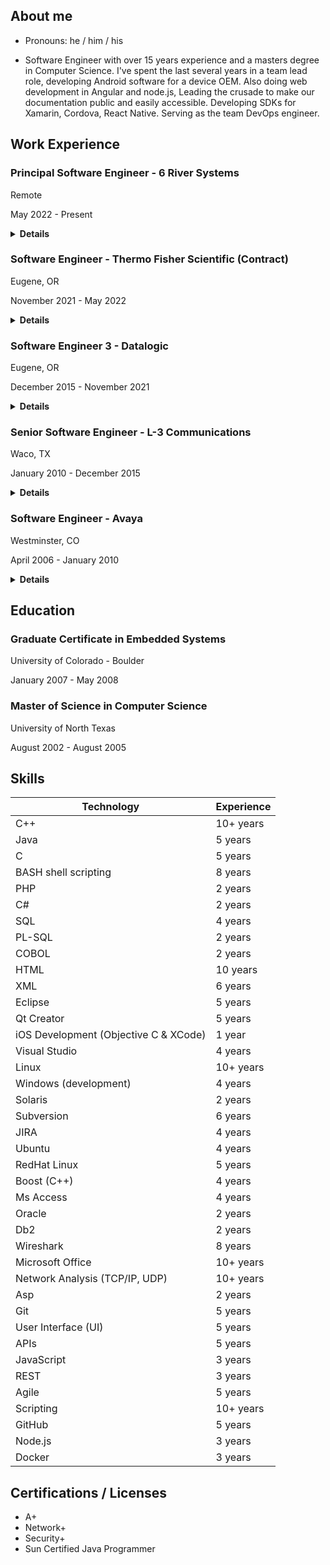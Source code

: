 ## About me

- Pronouns: he / him / his
 
- Software Engineer with over 15 years experience and a masters degree in Computer Science. I've spent the last several years in a team lead role, developing Android software for a device OEM. Also doing web development in Angular and node.js, Leading the crusade to make our documentation public and easily accessible. Developing SDKs for Xamarin, Cordova, React Native. Serving as the team DevOps engineer.

## Work Experience

### Principal Software Engineer - 6 River Systems
Remote

May 2022 - Present

<details>
 <summary><b>Details</b></summary>
 
* React, Typescript, Kotlin Android development
</details>

### Software Engineer - Thermo Fisher Scientific (Contract)
Eugene, OR

November 2021 - May 2022

<details>
 <summary><b>Details</b></summary>
 
* C++ development on Windows 10 for for Attune NxT Flow Cytometry product
* Updated software to be compatible with new REST APIs (device registration and file transfer)
* Improved company's software engineer hiring process
</details>
 
### Software Engineer 3 - Datalogic
Eugene, OR

December 2015 - November 2021

<details>
 <summary><b>Details</b></summary>
 
* Served a team technical lead for last 3 years or so
* Design work - working on a small teams means lots of requirements engineering, design, and idea generation is up for grabs. I found myself filling these roles often.
* Worked on Android applications in Java and Kotlin (Scan2Deploy, DXU, SoftSpot)
* Worked on Windows CE applications in C and C# (SoftSpot, Wi-Fi SDK, Wi-Fi control panel, scanner SDK, sample applications, TCP/IP over USB, cesync library)
* Worked on Windows 7/10 desktop software in C# and Electron (DXU Desktop)
* Develop SDKs for Xamarin, Cordova and React Native frameworks for Android development
* Serve as developer advocate - supported developers by answering questions about API usage on developer forum and on Github, creating useful sample apps, advocating internally for developer-requested features
* Served as team DevOps engineer - setup and maintained Gitlab CI/CD infrastructure
* Developed web apps using node.js and Angular (https://alpha.scan2deploy.studio, Electron-based Scan2Deploy Studio)
* Built a developer documentation site for the company and kept it up to date (https://datalogic.github.io) based on Docusaurus
* Lead effort to get other development teams in the company to document their APIs on the site
* Conducted technical interviews for new hires (20 or so)


Skills Used
Win32 API, C, C++, C#, Visual Studio, Java, Kotlin, Android Studio, Windows CE, driver development, Android 6/7, git, Gitlab, node.js, Angular, Xamarin, Cordova, React, dokku, Docker, Linux
</details>
 
### Senior Software Engineer - L-3 Communications
Waco, TX

January 2010 - December 2015

<details>
 <summary><b>Details</b></summary>
 
* Software Engineer for FORCE (http://www2.l3t.com/pid/products/force.html
* Developed embedded touch screen-based device using Qt QML, and C++ on OpenEmbedded Linux
* Designed and developed C++ software on RedHat Linux to provide VoIP calling, presence information, and recording functionality to the FORCE system.
* Helped design and develop a Software Development Kit (SDK) for FORCE system using C++ and Boost.
* Developed C-130 aircraft simulator software using C++ and C#. Interfaced with ARINC-429, Digital I/O and Analog I/O devices via UEI hardware
* Short term development on various other projects in Java and C#
* System hardening at the application (using HP FORTIFY) and OS levels
* Maintained FORCE VoIP iOS iPhone app in Objective-C.
* Mentored junior engineers
* Helped interview potential new hires
</details>

### Software Engineer - Avaya
Westminster, CO

April 2006 - January 2010

<details>
 <summary><b>Details</b></summary>
 
* Developed software on Avaya Communication Manager (CM) telephony server, focusing on SIP, H.323, and ISDN protocols.
* Used well-structured development processes and tools to deliver new features and bug fixes to large C/C++ Linux-platform code base (7 million+ lines of code).
* Designed, developed and tested User-to-User SIP header implementation, influencing contents of RFC 6567
* Performed rotation as a Tier 4 Escalation Support Engineer, working on a variety of critical and non- critical customer issues.
* Demonstrated a wide-range of rapid technical debugging skills - reading code and fixing bugs in C++, reporting problems, quickly becoming an "expert" with system features, capturing, filtering and analyzing log files, providing custom patches to critical product defects, and analyzing traffic on customer data networks (Wireshark)
* Interacted with a variety of other Avaya and 3rd party products (Avaya: SES, AES, CMS, IQ, G860 High Density Gateway. 3rd Party: Cisco phones and servers, NICE and Witness IVRs, Acme Packet Session Border Controllers, Microsoft Unified Messaging, etc.).
* Demonstrated exceptional communication skills with customer support staff and engineers, explaining issues and working to resolve them.
</details>

## Education

### Graduate Certificate in Embedded Systems
University of Colorado - Boulder

January 2007 - May 2008

### Master of Science in Computer Science
University of North Texas

August 2002 - August 2005



## Skills

Technology | Experience
-----------|------------
C++ | 10+ years
Java | 5 years
C | 5 years
BASH shell scripting | 8 years
PHP | 2 years
C# | 2 years
SQL | 4 years
PL-SQL | 2 years
COBOL | 2 years
HTML | 10 years
XML | 6 years
Eclipse | 5 years
Qt Creator | 5 years
iOS Development (Objective C & XCode) | 1 year
Visual Studio | 4 years
Linux | 10+ years
Windows (development) | 4 years
Solaris | 2 years
Subversion | 6 years
JIRA | 4 years
Ubuntu | 4 years
RedHat Linux | 5 years
Boost (C++) | 4 years
Ms Access | 4 years
Oracle | 2 years
Db2 | 2 years
Wireshark | 8 years
Microsoft Office | 10+ years
Network Analysis (TCP/IP, UDP) | 10+ years
Asp | 2 years
Git | 5 years
User Interface (UI) |5 years
APIs | 5 years
JavaScript | 3 years
REST | 3 years
Agile | 5 years
Scripting | 10+ years
GitHub | 5 years
Node.js | 3 years
Docker | 3 years

## Certifications / Licenses
- A+
- Network+
- Security+
- Sun Certified Java Programmer
